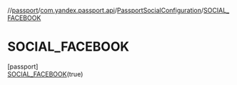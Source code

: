 //[passport](../../../../index.md)/[com.yandex.passport.api](../../index.md)/[PassportSocialConfiguration](../index.md)/[SOCIAL_FACEBOOK](index.md)

# SOCIAL_FACEBOOK

[passport]\
[SOCIAL_FACEBOOK](index.md)(true)
